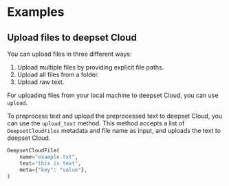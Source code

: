 # Examples

## Upload files to deepset Cloud

You can upload files in three different ways:
1. Upload multiple files by providing explicit file paths.
2. Upload all files from a folder.
3. Upload raw text.

For uploading files from your local machine to deepset Cloud, you can use `upload`.

To preprocess text and upload the preprocessed text to deepset Cloud, you can use the `upload_text` method. This method accepts a list of `DeepsetCloudFiles` metadata and file name as input, and uploads the text to deepset Cloud.
```python
DeepsetCloudFile(
    name="example.txt",
    text="this is text",
    meta={"key": "value"},
)
```
